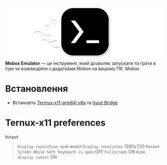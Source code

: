 ![logo](logo.png)
**Mobox Emulator** — це інструмент, який дозволяє запускати та грати в ігри чи взаємодіяти з додатками Mobox на вашому ПК. Mobox
# Встановлення 
* Встановіть [Termux-x11-arm64-v8a](https://raw.githubusercontent.com/uzvarUA/mobox-arm64/main/app-arm64-v8a-debug.apk) та [Input Bridge](https://raw.githubusercontent.com/uzvarUA/mobox-arm64/main/inputbridge.apk)
# Ternux-x11 preferences
`Output`
> `Display resolution mode` exact
> `Display resolution` 1280x720
> `Reseed Screen While Soft Keyboard is open` OFF
> `Fullscreen` ON
> `Hide display cutout` ON
